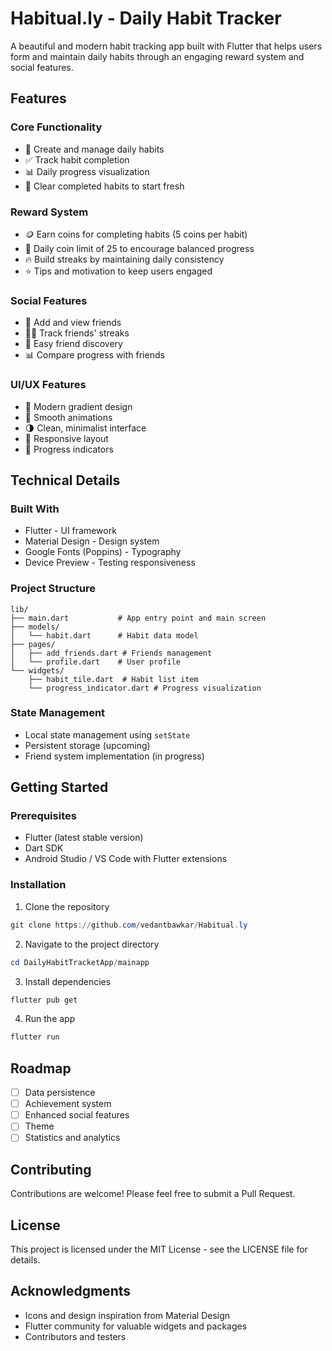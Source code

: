 # Habitual.ly - Daily Habit Tracker

A beautiful and modern habit tracking app built with Flutter that helps users form and maintain daily habits through an engaging reward system and social features.

## Features

### Core Functionality
- 📝 Create and manage daily habits
- ✅ Track habit completion
- 📊 Daily progress visualization
- 🔄 Clear completed habits to start fresh

### Reward System
- 🪙 Earn coins for completing habits (5 coins per habit)
- 🎯 Daily coin limit of 25 to encourage balanced progress
- 🔥 Build streaks by maintaining daily consistency
- ⭐ Tips and motivation to keep users engaged

### Social Features
- 👥 Add and view friends
- 🏃‍♂️ Track friends' streaks
- 👋 Easy friend discovery
- 📊 Compare progress with friends

### UI/UX Features
- 🎨 Modern gradient design
- 💫 Smooth animations
- 🌗 Clean, minimalist interface
- 📱 Responsive layout
- 🎯 Progress indicators

## Technical Details

### Built With
- Flutter - UI framework
- Material Design - Design system
- Google Fonts (Poppins) - Typography
- Device Preview - Testing responsiveness

### Project Structure
```
lib/
├── main.dart           # App entry point and main screen
├── models/
│   └── habit.dart      # Habit data model
├── pages/
│   ├── add_friends.dart # Friends management
│   └── profile.dart    # User profile
└── widgets/
    ├── habit_tile.dart  # Habit list item
    └── progress_indicator.dart # Progress visualization
```

### State Management
- Local state management using `setState`
- Persistent storage (upcoming)
- Friend system implementation (in progress)

## Getting Started

### Prerequisites
- Flutter (latest stable version)
- Dart SDK
- Android Studio / VS Code with Flutter extensions

### Installation

1. Clone the repository
```powershell
git clone https://github.com/vedantbawkar/Habitual.ly
```

2. Navigate to the project directory
```powershell
cd DailyHabitTracketApp/mainapp
```

3. Install dependencies
```powershell
flutter pub get
```

4. Run the app
```powershell
flutter run
```

## Roadmap

- [ ] Data persistence
- [ ] Achievement system
- [ ] Enhanced social features
- [ ] Theme
- [ ] Statistics and analytics

## Contributing

Contributions are welcome! Please feel free to submit a Pull Request.

## License

This project is licensed under the MIT License - see the LICENSE file for details.

## Acknowledgments

- Icons and design inspiration from Material Design
- Flutter community for valuable widgets and packages
- Contributors and testers
